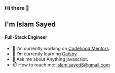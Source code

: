 ### Hi there 👋
## I'm Islam Sayed
#### Full-Stack Engineer

- 🔭 I’m currently working on [Codehood Mentors](https://github.com/codehood-org/mentors-website).
- 🌱 I’m currently learning [Gatsby](https://www.gatsbyjs.com/).
- 💬 Ask me about Anything javascript.
- 📫 How to reach me: islam.sayed8@gmail.com  

